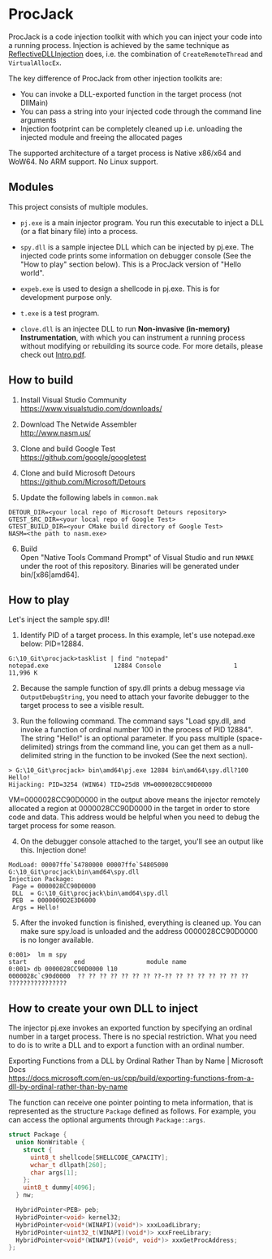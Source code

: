 # ProcJack

ProcJack is a code injection toolkit with which you can inject your code into a running process.  Injection is achieved by the same technique as [ReflectiveDLLInjection](https://github.com/stephenfewer/ReflectiveDLLInjection) does, i.e. the combination of `CreateRemoteThread` and `VirtualAllocEx`.

The key difference of ProcJack from other injection toolkits are:
- You can invoke a DLL-exported function in the target process (not DllMain)
- You can pass a string into your injected code through the command line arguments
- Injection footprint can be completely cleaned up i.e. unloading the injected module and freeing the allocated pages

The supported architecture of a target process is Native x86/x64 and WoW64.  No ARM support.  No Linux support.

## Modules

This project consists of multiple modules.

- `pj.exe` is a main injector program.  You run this executable to inject a DLL (or a flat binary file) into a process.

- `spy.dll` is a sample injectee DLL which can be injected by pj.exe.  The injected code prints some information on debugger console (See the "How to play" section below).  This is a ProcJack version of "Hello world".

- `expeb.exe` is used to design a shellcode in pj.exe.  This is for development purpose only.

- `t.exe` is a test program.

- `clove.dll` is an injectee DLL to run **Non-invasive (in-memory) Instrumentation**, with which you can instrument a running process without modifying or rebuilding its source code.  For more details, please check out [Intro.pdf](https://github.com/msmania/procjack/blob/master/clove/Intro.pdf).

## How to build

1. Install Visual Studio Community<br />https://www.visualstudio.com/downloads/

2. Download The Netwide Assembler<br />http://www.nasm.us/

3. Clone and build Google Test<br />https://github.com/google/googletest

4. Clone and build Microsoft Detours<br />https://github.com/Microsoft/Detours

5. Update the following labels in `common.mak`

```
DETOUR_DIR=<your local repo of Microsoft Detours repository>
GTEST_SRC_DIR=<your local repo of Google Test>
GTEST_BUILD_DIR=<your CMake build directory of Google Test>
NASM=<the path to nasm.exe>
```

6. Build<br />Open "Native Tools Command Prompt" of Visual Studio and run `NMAKE` under the root of this repository.  Binaries will be generated under bin/[x86|amd64].

## How to play

Let's inject the sample spy.dll!

1. Identify PID of a target process.  In this example, let's use notepad.exe below: PID=12884.

```
G:\10_Git\procjack>tasklist | find "notepad"
notepad.exe                  12884 Console                    1     11,996 K
```

2. Because the sample function of spy.dll prints a debug message via `OutputDebugString`, you need to attach your favorite debugger to the target process to see a visible result.

3. Run the following command.  The command says "Load spy.dll, and invoke a function of ordinal number 100 in the process of PID 12884".  The string "Hello!" is an optional parameter.  If you pass multiple (space-delimited) strings from the command line, you can get them as a null-delimited string in the function to be invoked (See the next section).

```
> G:\10_Git\procjack> bin\amd64\pj.exe 12884 bin\amd64\spy.dll?100 Hello!
Hijacking: PID=3254 (WIN64) TID=25d8 VM=0000028CC90D0000
```

VM=0000028CC90D0000 in the output above means the injector remotely allocated a region at 0000028CC90D0000 in the target in order to store code and data.  This address would be helpful when you need to debug the target process for some reason.

4. On the debugger console attached to the target, you'll see an output like this.  Injection done!

```
ModLoad: 00007ffe`54780000 00007ffe`54805000   G:\10_Git\procjack\bin\amd64\spy.dll
Injection Package:
 Page = 0000028CC90D0000
 DLL  = G:\10_Git\procjack\bin\amd64\spy.dll
 PEB  = 0000009D2E3D6000
 Args = Hello!
```

5. After the invoked function is finished, everything is cleaned up.  You can make sure spy.load is unloaded and the address 0000028CC90D0000 is no longer available.

```
0:001>  lm m spy
start             end                 module name
0:001> db 0000028CC90D0000 l10
0000028c`c90d0000  ?? ?? ?? ?? ?? ?? ?? ??-?? ?? ?? ?? ?? ?? ?? ??  ????????????????
```

## How to create your own DLL to inject

The injector pj.exe invokes an exported function by specifying an ordinal number in a target process.  There is no special restriction.  What you need to do is to write a DLL and to export a function with an ordinal number.

Exporting Functions from a DLL by Ordinal Rather Than by Name | Microsoft Docs<br />
https://docs.microsoft.com/en-us/cpp/build/exporting-functions-from-a-dll-by-ordinal-rather-than-by-name

The function can receive one pointer pointing to meta information, that is represented as the structure `Package` defined as follows.  For example, you can access the optional arguments through `Package::args`.

```cpp
struct Package {
  union NonWritable {
    struct {
      uint8_t shellcode[SHELLCODE_CAPACITY];
      wchar_t dllpath[260];
      char args[1];
    };
    uint8_t dummy[4096];
  } nw;

  HybridPointer<PEB> peb;
  HybridPointer<void> kernel32;
  HybridPointer<void*(WINAPI)(void*)> xxxLoadLibrary;
  HybridPointer<uint32_t(WINAPI)(void*)> xxxFreeLibrary;
  HybridPointer<void*(WINAPI)(void*, void*)> xxxGetProcAddress;
};
```